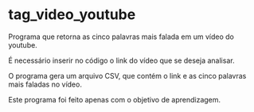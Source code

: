 # tag_video_youtube

Programa que retorna as cinco palavras mais falada em um vídeo do youtube.

É necessário inserir no código o link do vídeo que se deseja analisar.

O programa gera um arquivo CSV, que contém o link e as cinco palavras mais faladas no vídeo.

Este programa foi feito apenas com o objetivo de aprendizagem.
